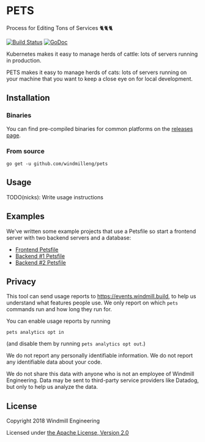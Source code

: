 # PETS

Process for Editing Tons of Services 🐈🐈🐈

[![Build Status](https://circleci.com/gh/windmilleng/pets/tree/master.svg?style=shield)](https://circleci.com/gh/windmilleng/pets)
[![GoDoc](https://godoc.org/github.com/windmilleng/pets?status.svg)](https://godoc.org/github.com/windmilleng/pets)

Kubernetes makes it easy to manage herds of cattle: lots of servers running in
production.

PETS makes it easy to manage herds of cats: lots of servers running on your
machine that you want to keep a close eye on for local development.

## Installation

### Binaries

You can find pre-compiled binaries for common platforms on the [releases page](https://github.com/windmilleng/pets/releases).

### From source

```
go get -u github.com/windmilleng/pets
```

## Usage

TODO(nicks): Write usage instructions

## Examples

We've written some example projects that use a Petsfile so start a frontend
server with two backend servers and a database:

- [Frontend Petsfile](https://github.com/windmilleng/blorg-frontend/blob/master/Petsfile)
- [Backend #1 Petsfile](https://github.com/windmilleng/blorg-backend/blob/master/Petsfile)
- [Backend #2 Petsfile](https://github.com/windmilleng/blorgly-backend/blob/master/Petsfile)

## Privacy

This tool can send usage reports to https://events.windmill.build, to help us
understand what features people use. We only report on which `pets` commands
run and how long they run for.

You can enable usage reports by running

```
pets analytics opt in
```

(and disable them by running `pets analytics opt out`.)

We do not report any personally identifiable information. We do not report any
identifiable data about your code.

We do not share this data with anyone who is not an employee of Windmill
Engineering.  Data may be sent to third-party service providers like Datadog,
but only to help us analyze the data.

## License
Copyright 2018 Windmill Engineering

Licensed under [the Apache License, Version 2.0](LICENSE)
